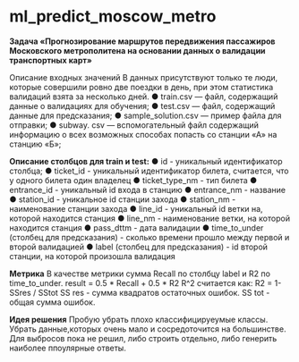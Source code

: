 # ml_predict_moscow_metro

**Задача «Прогнозирование маршрутов передвижения пассажиров Московского метрополитена на основании данных о валидации транспортных карт»**

Описание входных значений
В данных присутствуют только те люди, которые совершили ровно две
поездки в день, при этом статистика валидаций взята за несколько дней.
● train.csv — файл, содержащий данные о валидациях для обучения;
● test.csv — файл, содержащий данные для предсказания;
● sample_solution.csv — пример файла для отправки;
● subway. csv — вспомогательный файл содержащий информацию о всех
возможных способах попасть со станции «А» на станцию «Б»;

**Описание столбцов для train и test:**
● id - уникальный идентификатор столбца;
● ticket_id - уникальный идентификатор билета, считается, что у одного
билета один владелец
● ticket_type_nm - тип билета
● entrance_id - уникальный id входа в станцию
● entrance_nm - название
● station_id - уникальное id станции захода
● station_nm - наименование станции захода
● line_id - уникальный id ветки на, которой находится станция
● line_nm - наименование ветки, на которой находится станция
● pass_dttm - дата валидации
● time_to_under (столбец для предсказания) - сколько времени прошло
между первой и второй валидацией
● label (столбец для предсказания) - id второй станции, на которой
произошла валидация

**Метрика**
В качестве метрики сумма Recall по столбцу label и R2 по
time_to_under.
result = 0.5 * Recall + 0.5 * R2
R^2 считается как:
R2 = 1- SSres / SStot
SS res - сумма квадратов остаточных ошибок.
SS tot - общая сумма ошибок.


**Идея решения**
Пробую убрать плохо классифицируеумые классы.
Убрать данные,которых очень мало и сосредоточится на большинстве.
Для выбросов пока не решил, либо строить отдельно, либо генерить наиболее ппоулярные ответы.


